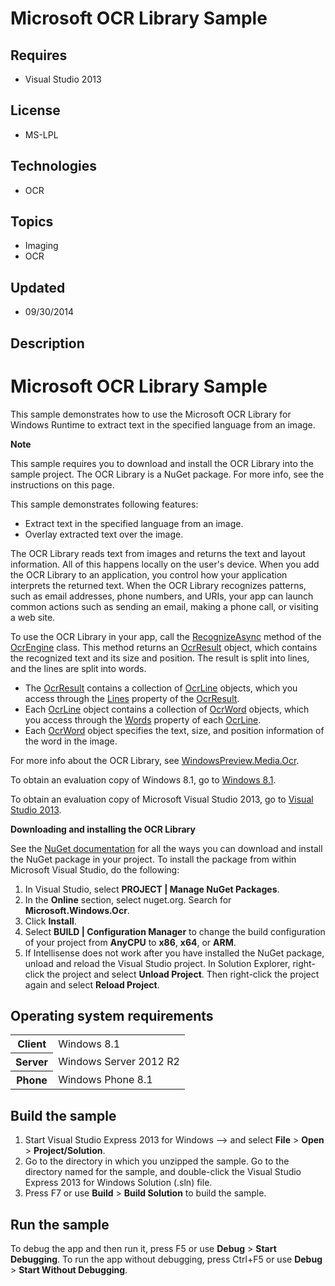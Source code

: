 # Microsoft OCR Library Sample
## Requires
- Visual Studio 2013
## License
- MS-LPL
## Technologies
- OCR
## Topics
- Imaging
- OCR
## Updated
- 09/30/2014
## Description

<div id="mainSection">
<div class="clsServerSDKContent">
<div id="mainSection">
<div class="clsServerSDKContent">
<h1><a id="gallery_samples.ocr_cs"></a>Microsoft OCR Library Sample</h1>
</div>
<p>This sample demonstrates how to use the Microsoft OCR Library for Windows Runtime to extract text in the specified language from an image.</p>
<p><strong>Note</strong>&nbsp;&nbsp;</p>
<p class="note">This sample requires you to download and install the OCR Library into the sample project. The OCR Library is a NuGet package. For more info, see the instructions on this page.&nbsp;</p>
<p>This sample demonstrates following features:</p>
<ul>
<li>Extract text in the specified language from an image. </li><li>Overlay extracted text over the image. </li></ul>
<p>The OCR Library reads text from images and returns the text and layout information. All of this happens locally on the user's device. When you add the OCR Library to an application, you control how your application interprets the returned text. When the
 OCR Library recognizes patterns, such as email addresses, phone numbers, and URIs, your app can launch common actions such as sending an email, making a phone call, or visiting a web site.</p>
<p>To use the OCR Library in your app, call the <a href="http://msdn.microsoft.com/en-us/library/windows/apps/windowspreview.media.ocr.ocrengine.recognizeasync.aspx">
RecognizeAsync</a> method of the <a href="http://msdn.microsoft.com/en-us/library/windows/apps/windowspreview.media.ocr.ocrengine.aspx">
OcrEngine</a> class. This method returns an <a href="http://msdn.microsoft.com/en-us/library/windows/apps/windowspreview.media.ocr.ocrresult.aspx">
OcrResult</a> object, which contains the recognized text and its size and position. The result is split into lines, and the lines are split into words.</p>
<ul>
<li>The <a href="http://msdn.microsoft.com/en-us/library/windows/apps/windowspreview.media.ocr.ocrresult.aspx">
OcrResult</a> contains a collection of <a href="http://msdn.microsoft.com/en-us/library/windows/apps/windowspreview.media.ocr.ocrline.aspx">
OcrLine</a> objects, which you access through the <a href="http://msdn.microsoft.com/en-us/library/windows/apps/windowspreview.media.ocr.ocrresult.lines.aspx">
Lines</a> property of the <a href="http://msdn.microsoft.com/en-us/library/windows/apps/windowspreview.media.ocr.ocrresult.aspx">
OcrResult</a>. </li><li>Each <a href="http://msdn.microsoft.com/en-us/library/windows/apps/windowspreview.media.ocr.ocrline.aspx">
OcrLine</a> object contains a collection of <a href="http://msdn.microsoft.com/en-us/library/windows/apps/windowspreview.media.ocr.ocrword.aspx">
OcrWord</a> objects, which you access through the <a href="http://msdn.microsoft.com/en-us/library/windows/apps/windowspreview.media.ocr.ocrline.words.aspx">
Words</a> property of each <a href="http://msdn.microsoft.com/en-us/library/windows/apps/windowspreview.media.ocr.ocrline.aspx">
OcrLine</a>. </li><li>Each <a href="http://msdn.microsoft.com/en-us/library/windows/apps/windowspreview.media.ocr.ocrword.aspx">
OcrWord</a> object specifies the text, size, and position information of the word in the image.
</li></ul>
<p>For more info about the OCR Library, see <a href="http://msdn.microsoft.com/en-us/library/windows/apps/windowspreview.media.ocr.aspx">
WindowsPreview.Media.Ocr</a>.</p>
<p>To obtain an evaluation copy of Windows&nbsp;8.1, go to <a href="http://go.microsoft.com/fwlink/p/?linkid=301696">
Windows&nbsp;8.1</a>.</p>
<p>To obtain an evaluation copy of Microsoft Visual Studio&nbsp;2013, go to <a href="http://go.microsoft.com/fwlink/p/?linkid=301697">
Visual Studio&nbsp;2013</a>.</p>
<p><strong>Downloading and installing the OCR Library</strong></p>
<p>See the <a href="http://go.microsoft.com/fwlink/p/?LinkID=394348">NuGet documentation</a> for all the ways you can download and install the NuGet package in your project. To install the package from within Microsoft Visual Studio, do the following:</p>
<ol>
<li>In Visual Studio, select <strong>PROJECT | Manage NuGet Packages</strong>. </li><li>In the <strong>Online</strong> section, select nuget.org. Search for <strong>
Microsoft.Windows.Ocr</strong>. </li><li>Click <strong>Install</strong>. </li><li>Select <strong>BUILD | Configuration Manager</strong> to change the build configuration of your project from
<strong>AnyCPU</strong> to <strong>x86</strong>, <strong>x64</strong>, or <strong>
ARM</strong>. </li><li>If Intellisense does not work after you have installed the NuGet package, unload and reload the Visual Studio project. In Solution Explorer, right-click the project and select
<strong>Unload Project</strong>. Then right-click the project again and select <strong>
Reload Project</strong>. </li></ol>
<h2>Operating system requirements</h2>
<table>
<tbody>
<tr>
<th>Client</th>
<td><dt>Windows&nbsp;8.1 </dt></td>
</tr>
<tr>
<th>Server</th>
<td><dt>Windows Server&nbsp;2012&nbsp;R2 </dt></td>
</tr>
<tr>
<th>Phone</th>
<td><dt>Windows Phone 8.1 </dt></td>
</tr>
</tbody>
</table>
<h2>Build the sample<span style="font-size:10px">&nbsp;</span></h2>
<ol>
<li>Start Visual Studio Express&nbsp;2013 for Windows --&gt; and select <strong>File</strong> &gt;
<strong>Open</strong> &gt; <strong>Project/Solution</strong>. </li><li>Go to the directory in which you unzipped the sample. Go to the directory named for the sample, and double-click the Visual Studio Express&nbsp;2013 for Windows Solution (.sln) file.
</li><li>Press F7 or use <strong>Build</strong> &gt; <strong>Build Solution</strong> to build the sample.&nbsp;
</li></ol>
<h2>Run the sample</h2>
<p>To debug the app and then run it, press F5 or use <strong>Debug</strong> &gt; <strong>
Start Debugging</strong>. To run the app without debugging, press Ctrl&#43;F5 or use <strong>
Debug</strong> &gt; <strong>Start Without Debugging</strong>.</p>
</div>
</div>
</div>
